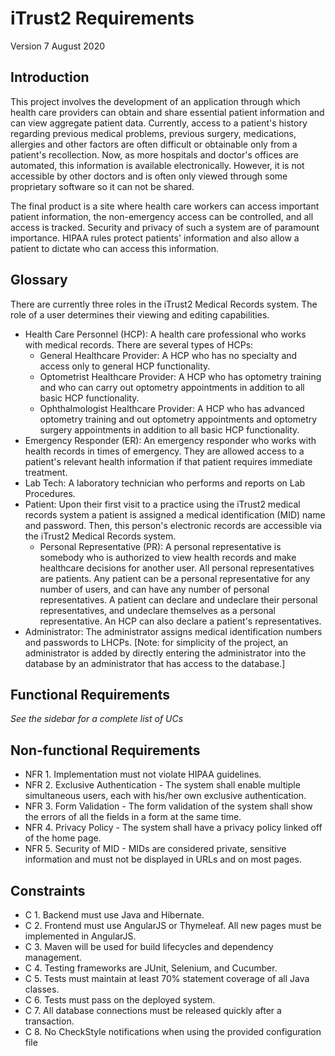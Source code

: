 # iTrust2 Requirements
Version 7
August 2020

## Introduction
This project involves the development of an application through which health care providers can obtain and share essential patient information and can view aggregate patient data. Currently, access to a patient's history regarding previous medical problems, previous surgery, medications, allergies and other factors are often difficult or obtainable only from a patient's recollection. Now, as more hospitals and doctor's offices are automated, this information is available electronically. However, it is not accessible by other doctors and is often only viewed through some proprietary software so it can not be shared.

The final product is a site where health care workers can access important patient information, the non-emergency access can be controlled, and all access is tracked. Security and privacy of such a system are of paramount importance. HIPAA rules protect patients' information and also allow a patient to dictate who can access this information.

## Glossary
There are currently three roles in the iTrust2 Medical Records system.  The role of a user determines their viewing and editing capabilities.

  * Health Care Personnel (HCP): A health care professional who works with medical records.  There are several types of HCPs: 
     * General Healthcare Provider: A HCP who has no specialty and access only to general HCP functionality.
     * Optometrist Healthcare Provider: A HCP who has optometry training and who can carry out optometry appointments in addition to all basic HCP functionality.
	 * Ophthalmologist Healthcare Provider: A HCP who has advanced optometry training and out optometry appointments and optometry surgery appointments in addition to all basic HCP functionality.
  * Emergency Responder (ER): An emergency responder who works with health records in times of emergency. They are allowed access to a patient's relevant health information if that patient requires immediate treatment.
  * Lab Tech: A laboratory technician who performs and reports on Lab Procedures.
  * Patient: Upon their first visit to a practice using the iTrust2 medical records system a patient is assigned a medical identification (MID) name and password. Then, this person's electronic records are accessible via the iTrust2 Medical Records system.
     * Personal Representative (PR): A personal representative is somebody who is authorized to view health records and make healthcare decisions for another user. All personal representatives are patients. Any patient can be a personal representative for any number of users, and can have any number of personal representatives. A patient can declare and undeclare their personal representatives, and undeclare themselves as a personal representative. An HCP can also declare a patient's representatives.
  * Administrator: The administrator assigns medical identification numbers and passwords to LHCPs. [Note: for simplicity of the project, an administrator is added by directly entering the administrator into the database by an administrator that has access to the database.]

## Functional Requirements

_See the sidebar for a complete list of UCs_

## Non-functional Requirements

  * NFR 1. Implementation must not violate HIPAA guidelines.
  * NFR 2. Exclusive Authentication - The system shall enable multiple simultaneous users, each with his/her own exclusive authentication.
  * NFR 3. Form Validation - The form validation of the system shall show the errors of all the fields in a form at the same time.
  * NFR 4. Privacy Policy - The system shall have a privacy policy linked off of the home page.  
  * NFR 5. Security of MID - MIDs are considered private, sensitive information and must not be displayed in URLs and on most pages.

## Constraints

  * C 1. Backend must use Java and Hibernate.
  * C 2. Frontend must use AngularJS or Thymeleaf.  All new pages must be implemented in AngularJS.
  * C 3. Maven will be used for build lifecycles and dependency management.
  * C 4. Testing frameworks are JUnit, Selenium, and Cucumber.
  * C 5. Tests must maintain at least 70% statement coverage of all Java classes.
  * C 6. Tests must pass on the deployed system.
  * C 7. All database connections must be released quickly after a transaction.
  * C 8. No CheckStyle notifications when using the provided configuration file



